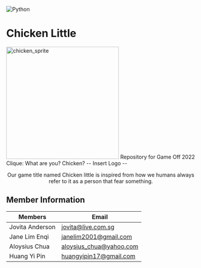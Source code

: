 ![Python](https://img.shields.io/badge/python-3670A0?style=for-the-badge&logo=python&logoColor=ffdd54)

# Chicken Little
<img style="width: 300px; height: 300px;" src="https://img.itch.zone/aW1hZ2UvMTA2MzY1NC82MDg4NzcyLmdpZg==/347x500/00ORFO.gif" alt="chicken_sprite">
Repository for Game Off 2022 <br>
Clique: What are you? Chicken?
-- Insert Logo --
  <br/>
  <div>
    <p align="center">
      Our game title named Chicken little is inspired from how we humans always refer to it as a person that fear something.
    </p>
    </div>


## Member Information

| Members               | Email                                                             
| --------------------- | ---------------- 
| Jovita Anderson       |  jovita@live.com.sg                   
| Jane Lim Enqi         |  janelim2001@gmail.com          
| Aloysius Chua         |  aloysius_chua@yahoo.com
| Huang Yi Pin          |  huangyipin17@gmail.com


